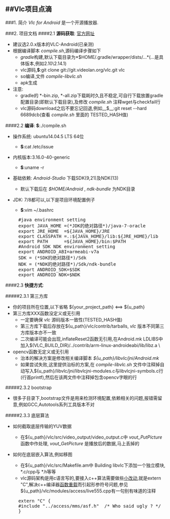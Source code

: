 ##Vlc项目点滴
---
###1. 简介
*Vlc for Android* 是一个开源播放器.

###2. 项目文档
####2.1 __源码获取__: [官方网址](https://code.videolan.org/videolan/vlc-android/branches)

  * 建议选2.0.x版本的VLC-Android(已亲测)
  * 根据编译脚本 *compile.sh*,源码编译步骤如下
    * *gradle*构建,默认下载目录为*$HOME/.gradle/wrapper/dists/...*(...是具体版本,例如2.10\2.14.1)
    * vlc源码,__$__:git clone git://git.videolan.org/vlc.git vlc
    * so编译,文件 *compile-libvlc.sh*
    * apk生成
  * 注意:
    * gradle的 *-bin.zip, *-all.zip下载耗时久且不稳定,可自行下载放置gradle配置目录(即默认下载目录),及修改 *compile.sh* 注释wget与checkfail行
    * vlc源码download之后不要忘记回退,例如__$__:git reset --hard 6689dcb(查看 *compile.sh* 里面的 TESTED_HASH值)

####2.2 __编译__: __$__:./compile.sh

  * 操作系统: ubuntu14.04.5 LTS 64位   
    * __$__:cat /etc/issue 
  * 内核版本:3.16.0-40-generic   
    * __$__:uname -r
  * 基础依赖: *Android-Studio* 下载SDK(9,21)及NDK(13)   
    * 默认下载后在 *$HOME/Android* , *ndk-bundle* 为NDK目录
  * JDK: 7/8都可以,以下是项目环境配置例子   
    * __$__:vim ~/.bashrc

    <div class="sourceCode"><pre class="prettyprint">
      #java environment setting
      export JAVA_HOME =(*JDK的绝对路径*)/java-7-oracle
      export JRE_HOME  =${JAVA_HOME}/JRE
      export CLASSPATH =.:${JAVA_HOME}/lib:${JRE_HOME}/lib
      export PATH      =${JAVA_HOME}/bin:$PATH
      #Android SDK NDK environment setting
      export ANDROID_ABI=armeabi-v7a
      SDK = (*SDK的绝对路径*)/Sdk
      NDK = (*NDK的绝对路径*)/Sdk/ndk-bundle
      export ANDROID_SDK=$SDK
      export ANDROID_NDK=$NDK
    </pre></div>


####2.3 __快捷方式__: 

#####2.3.1 第三方库
  * 你的项目所在位置,以下省略 ${your_project_path} <==> ${u_path}
  * 第三方库XXX函数没定义或无引用
    * 一定要确保 *vlc* 源码版本一致性(TESTED_HASH值)
    * 第三方库下载后存放在${u_path}/vlc/contrib/tarballs, *vlc* 版本不同第三方库版本亦不一致
    * 二次编译可能会出现,inflateReset2函数无引用,在Android.mk LDLIBS中加入$(VLC_BUILD_DIR)/../contrib/arm-linux-androideabi/lib/libz.a \
  * opencv函数无定义或无引用
    * 治本的解决方案是修改相关编译脚本 *${u_path}/libvlc/jni/Android.mk* 
    * 如果尝试失败,这里提供治标的方案,在 *compile-libvlc.sh* 文件中注释掉自动写入${u_path}/libvlc/jni/libvlcjni-modules.c与libvlcjni-symbols.c行(行首printf),然后在该两文件中注释掉包含opencv字眼的行

#####2.3.2 bootstrap
  * 很多子目录下,bootstrap文件是用来检测环境配置,依赖相关的问题,报错需留意,例如GCC,Autotools系列工具版本不对 

#####2.3.3 底层算法
  * 如何截取底层传输的YUV数据
    * 在${u_path}/vlc/src/video_output/video_output.c中 *vout_PutPicture* 函数中作处理, *vout_GetPicture* 是播放后的数据,马上丢掉的
  * 如何在底层嵌入算法,例如移图
    * 在${u_path}/vlc/src/Makefile.am中 Building libvlc下添加一个独立模块, *.c/cpp与 *.h等等
    * vlc源码架构是用c语言写的,要接入c++算法需要做些[小改动](glean_c),就是extern "C",解决c++编译器[函数重载](glean_c)而引起形参符号问题,参见${u_path}/vlc/modules/access/live555.cpp有一句别有味道的注释

    <div class="sourceCode"><pre class="prettyprint">
      extern "C" {
      #include "../access/mms/asf.h"  /* Who said ugly ? */
      }
    </pre></div>

    
